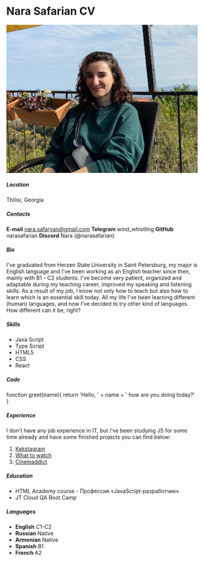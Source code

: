 # Nara Safarian CV
![Nara Safarian photo](./Nara_Safarian.jpg "Nara Safarian")
##### Location
Tbilisi, Georgia

##### Contacts
**E-mail** nara.safaryan@gmail.com
**Telegram** wind_whistling 
**GitHub** narasafarian
**Discord** Nara (@narasafarian)

##### Bio
I've graduated from Herzen State University in Saint Petersburg, my major is English language and I've been working as an English teacher since then, mainly with B1 - C2 students. I've become very patient, organized and adaptable during my teaching career, improved my speaking and listening skills. As a result of my job, I know not only how to teach but also how to learn which is an essential skill today. 
All my life I've been learning different (human) languages, and now I've decided to try other kind of languages. How different can it be, right? 

##### Skills
- Java Script
- Type Script
- HTML5
- CSS
- React

##### Code
function greet(name){
  return  'Hello, ' + name + ' how are you doing today?'
}

##### Experience
I don't have any job experience in IT, but i've been studying JS for some time already and have some finished projects you can find below:
1. [Kekstagram](https://github.com/Nara-Safarian/1763681-kekstagram-24)
2. [What to watch](https://github.com/Nara-Safarian/1763681-what-to-watch-10)
3. [Cinemaddict](https://github.com/Nara-Safarian/1763681-cinemaddict-16)

##### Education
- HTML Academy course - Профессия «JavaScript-разработчик»
- JT Cloud QA Boot Camp

##### Languages
- **English** C1-C2
- **Russian** Native
- **Armenian** Native
- **Spanish** B1
- **French** A2